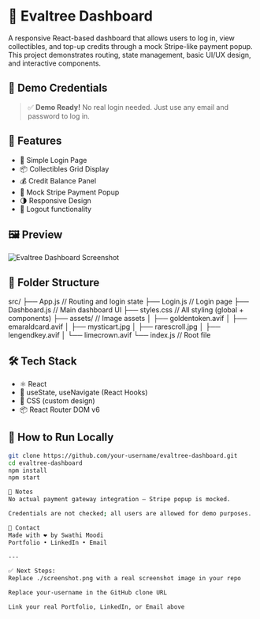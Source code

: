 # 🌿 Evaltree Dashboard

A responsive React-based dashboard that allows users to log in, view collectibles, and top-up credits through a mock Stripe-like payment popup. This project demonstrates routing, state management, basic UI/UX design, and interactive components.

## 🔑 Demo Credentials

> ✅ **Demo Ready!** No real login needed. Just use any email and password to log in.

## 🚀 Features

- 🔐 Simple Login Page
- 📦 Collectibles Grid Display
- 💰 Credit Balance Panel
- 🧾 Mock Stripe Payment Popup
- 🌗 Responsive Design
- 🔄 Logout functionality

## 🖼️ Preview

![Evaltree Dashboard Screenshot](./screenshot.png)

## 📂 Folder Structure

src/
├── App.js // Routing and login state
├── Login.js // Login page
├── Dashboard.js // Main dashboard UI
├── styles.css // All styling (global + components)
├── assets/ // Image assets
│ ├── goldentoken.avif
│ ├── emaraldcard.avif
│ ├── mysticart.jpg
│ ├── rarescroll.jpg
│ ├── lengendkey.avif
│ └── limecrown.avif
└── index.js // Root file


## 🛠️ Tech Stack

- ⚛️ React
- 🧠 useState, useNavigate (React Hooks)
- 💅 CSS (custom design)
- 📦 React Router DOM v6

## 🧪 How to Run Locally

```bash
git clone https://github.com/your-username/evaltree-dashboard.git
cd evaltree-dashboard
npm install
npm start

📝 Notes
No actual payment gateway integration — Stripe popup is mocked.

Credentials are not checked; all users are allowed for demo purposes.

📧 Contact
Made with ❤️ by Swathi Moodi
Portfolio • LinkedIn • Email

---

✅ Next Steps:
Replace ./screenshot.png with a real screenshot image in your repo

Replace your-username in the GitHub clone URL

Link your real Portfolio, LinkedIn, or Email above

